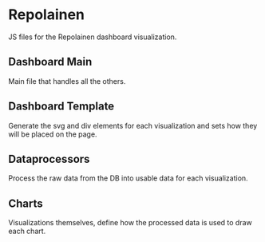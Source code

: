 Repolainen
==========

JS files for the Repolainen dashboard visualization.

Dashboard Main
--------------
Main file that handles all the others.

Dashboard Template
--------------
Generate the svg and div elements for each visualization and sets how they will be placed on the page.

Dataprocessors
--------------
Process the raw data from the DB into usable data for each visualization.

Charts
--------------
Visualizations themselves, define how the processed data is used to draw each chart.